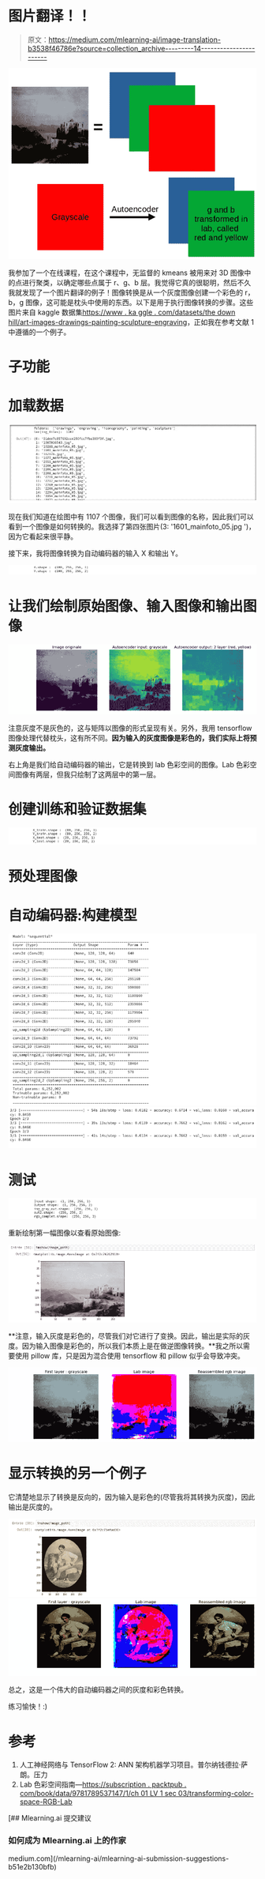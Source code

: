 # 图片翻译！！

> 原文：<https://medium.com/mlearning-ai/image-translation-b3538f46786e?source=collection_archive---------14----------------------->

![](img/18acf9f0ab6e92d3cb4a02714486373f.png)

我参加了一个在线课程，在这个课程中，无监督的 kmeans 被用来对 3D 图像中的点进行聚类，以确定哪些点属于 r、g、b 层。我觉得它真的很聪明，然后不久我就发现了一个图片翻译的例子！图像转换是从一个灰度图像创建一个彩色的 r，b，g 图像，这可能是枕头中使用的东西。以下是用于执行图像转换的步骤。这些图片来自 kaggle 数据集[https://www . ka ggle . com/datasets/the down hill/art-images-drawings-painting-sculpture-engraving](https://www.kaggle.com/datasets/thedownhill/art-images-drawings-painting-sculpture-engraving)，正如我在参考文献 1 中遵循的一个例子。

# 子功能

# 加载数据

![](img/50aa4541336b46d6cf1a9b7900579453.png)

现在我们知道在绘图中有 1107 个图像，我们可以看到图像的名称，因此我们可以看到一个图像是如何转换的。我选择了第四张图片(3: '1601_mainfoto_05.jpg ')，因为它看起来很平静。

接下来，我将图像转换为自动编码器的输入 X 和输出 Y。

![](img/fe8b15b275e1bab0bc6c9ab1acaf0d16.png)

# 让我们绘制原始图像、输入图像和输出图像

![](img/b961867a16cd016fb5e2cd36b56d1147.png)

注意灰度不是灰色的，这与矩阵以图像的形式呈现有关。另外，我用 tensorflow 图像处理代替枕头，这有所不同。**因为输入的灰度图像是彩色的，我们实际上将预测灰度输出。**

右上角是我们给自动编码器的输出，它是转换到 lab 色彩空间的图像。Lab 色彩空间图像有两层，但我只绘制了这两层中的第一层。

# 创建训练和验证数据集

![](img/835cf6db96e0a5e94eeaeb6613555d19.png)

# 预处理图像

# 自动编码器:构建模型

![](img/7ab6844cb0ad107040496a8a4fa55410.png)![](img/f86daf631d594fae58ed34e374aec646.png)

# 测试

![](img/b76f060dc497bafa7d8556f2bbe401e1.png)

重新绘制第一幅图像以查看原始图像:

![](img/a40b18d583758979bc3841317bfdd709.png)

**注意，输入灰度是彩色的，尽管我们对它进行了变换。因此，输出是实际的灰度。因为输入图像是彩色的，所以我们本质上是在做逆图像转换。**我之所以需要使用 pillow 库，只是因为混合使用 tensorflow 和 pillow 似乎会导致冲突。

![](img/d82adf56719c83c94c068bac61610c59.png)

# 显示转换的另一个例子

它清楚地显示了转换是反向的，因为输入是彩色的(尽管我将其转换为灰度)，因此输出是灰度的。

![](img/dc3c2e4e914fed34423830cd07bf8daa.png)![](img/6d02eb87457bcf2fd3e3e77db15dba75.png)

总之，这是一个伟大的自动编码器之间的灰度和彩色转换。

练习愉快！:)

# 参考

1.  人工神经网络与 TensorFlow 2: ANN 架构机器学习项目。普尔纳钱德拉·萨朗。压力
2.  Lab 色彩空间指南—[https://subscription . packtpub . com/book/data/9781789537147/1/ch 01 LV 1 sec 03/transforming-color-space-RGB-Lab](https://subscription.packtpub.com/book/data/9781789537147/1/ch01lvl1sec03/transforming-color-space-rgb-lab)

[](/mlearning-ai/mlearning-ai-submission-suggestions-b51e2b130bfb) [## Mlearning.ai 提交建议

### 如何成为 Mlearning.ai 上的作家

medium.com](/mlearning-ai/mlearning-ai-submission-suggestions-b51e2b130bfb)